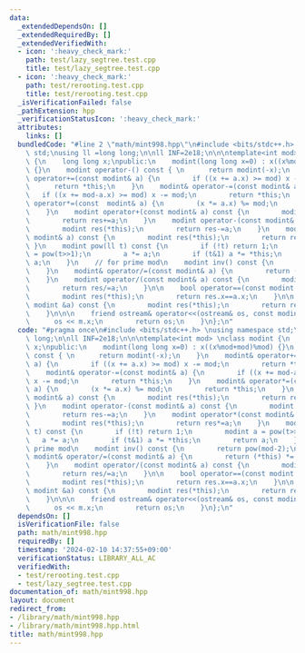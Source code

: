 ```yaml
---
data:
  _extendedDependsOn: []
  _extendedRequiredBy: []
  _extendedVerifiedWith:
  - icon: ':heavy_check_mark:'
    path: test/lazy_segtree.test.cpp
    title: test/lazy_segtree.test.cpp
  - icon: ':heavy_check_mark:'
    path: test/rerooting.test.cpp
    title: test/rerooting.test.cpp
  _isVerificationFailed: false
  _pathExtension: hpp
  _verificationStatusIcon: ':heavy_check_mark:'
  attributes:
    links: []
  bundledCode: "#line 2 \"math/mint998.hpp\"\n#include <bits/stdc++.h> \nusing namespace\
    \ std;\nusing ll =long long;\n\nll INF=2e18;\n\n\ntemplate<int mod> \nclass modint\
    \ {\n    long long x;\npublic:\n    modint(long long x=0) : x((x%mod+mod)%mod)\
    \ {}\n    modint operator-() const { \n      return modint(-x);\n    }\n    modint&\
    \ operator+=(const modint& a) {\n        if ((x += a.x) >= mod) x -= mod;\n  \
    \      return *this;\n    }\n    modint& operator-=(const modint& a) {\n     \
    \   if ((x += mod-a.x) >= mod) x -= mod;\n        return *this;\n    }\n    modint&\
    \ operator*=(const  modint& a) {\n        (x *= a.x) %= mod;\n        return *this;\n\
    \    }\n    modint operator+(const modint& a) const {\n        modint res(*this);\n\
    \        return res+=a;\n    }\n    modint operator-(const modint& a) const {\n\
    \        modint res(*this);\n        return res-=a;\n    }\n    modint operator*(const\
    \ modint& a) const {\n        modint res(*this);\n        return res*=a;\n   \
    \ }\n    modint pow(ll t) const {\n        if (!t) return 1;\n        modint a\
    \ = pow(t>>1);\n        a *= a;\n        if (t&1) a *= *this;\n        return\
    \ a;\n    }\n    // for prime mod\n    modint inv() const {\n        return pow(mod-2);\n\
    \    }\n    modint& operator/=(const modint& a) {\n        return (*this) *= a.inv();\n\
    \    }\n    modint operator/(const modint& a) const {\n        modint res(*this);\n\
    \        return res/=a;\n    }\n\n    bool operator==(const modint &a) const {\n\
    \        modint res(*this);\n        return res.x==a.x;\n    }\n\n    bool operator!=(const\
    \ modint &a) const {\n        modint res(*this);\n        return res.x!=a.x;\n\
    \    }\n\n\n    friend ostream& operator<<(ostream& os, const modint& m){\n  \
    \      os << m.x;\n        return os;\n    }\n};\n"
  code: "#pragma once\n#include <bits/stdc++.h> \nusing namespace std;\nusing ll =long\
    \ long;\n\nll INF=2e18;\n\n\ntemplate<int mod> \nclass modint {\n    long long\
    \ x;\npublic:\n    modint(long long x=0) : x((x%mod+mod)%mod) {}\n    modint operator-()\
    \ const { \n      return modint(-x);\n    }\n    modint& operator+=(const modint&\
    \ a) {\n        if ((x += a.x) >= mod) x -= mod;\n        return *this;\n    }\n\
    \    modint& operator-=(const modint& a) {\n        if ((x += mod-a.x) >= mod)\
    \ x -= mod;\n        return *this;\n    }\n    modint& operator*=(const  modint&\
    \ a) {\n        (x *= a.x) %= mod;\n        return *this;\n    }\n    modint operator+(const\
    \ modint& a) const {\n        modint res(*this);\n        return res+=a;\n   \
    \ }\n    modint operator-(const modint& a) const {\n        modint res(*this);\n\
    \        return res-=a;\n    }\n    modint operator*(const modint& a) const {\n\
    \        modint res(*this);\n        return res*=a;\n    }\n    modint pow(ll\
    \ t) const {\n        if (!t) return 1;\n        modint a = pow(t>>1);\n     \
    \   a *= a;\n        if (t&1) a *= *this;\n        return a;\n    }\n    // for\
    \ prime mod\n    modint inv() const {\n        return pow(mod-2);\n    }\n   \
    \ modint& operator/=(const modint& a) {\n        return (*this) *= a.inv();\n\
    \    }\n    modint operator/(const modint& a) const {\n        modint res(*this);\n\
    \        return res/=a;\n    }\n\n    bool operator==(const modint &a) const {\n\
    \        modint res(*this);\n        return res.x==a.x;\n    }\n\n    bool operator!=(const\
    \ modint &a) const {\n        modint res(*this);\n        return res.x!=a.x;\n\
    \    }\n\n\n    friend ostream& operator<<(ostream& os, const modint& m){\n  \
    \      os << m.x;\n        return os;\n    }\n};\n"
  dependsOn: []
  isVerificationFile: false
  path: math/mint998.hpp
  requiredBy: []
  timestamp: '2024-02-10 14:37:55+09:00'
  verificationStatus: LIBRARY_ALL_AC
  verifiedWith:
  - test/rerooting.test.cpp
  - test/lazy_segtree.test.cpp
documentation_of: math/mint998.hpp
layout: document
redirect_from:
- /library/math/mint998.hpp
- /library/math/mint998.hpp.html
title: math/mint998.hpp
---
```

